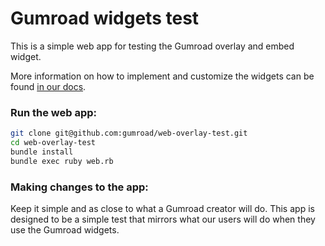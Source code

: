 # Gumroad widgets test

This is a simple web app for testing the Gumroad overlay and embed widget.

More information on how to implement and customize the widgets can be found [in our docs](https://gumroad.com/widgets).

### Run the web app:

```bash
git clone git@github.com:gumroad/web-overlay-test.git
cd web-overlay-test
bundle install
bundle exec ruby web.rb
```

### Making changes to the app:

Keep it simple and as close to what a Gumroad creator will do. This app is designed to be a simple test that mirrors what our users will do when they use the Gumroad widgets.
